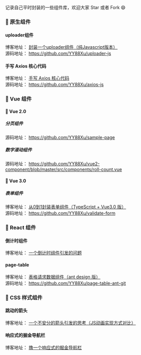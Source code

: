 记录自己平时封装的一些组件库，欢迎大家 Star 或者 Fork  😄

### 🍓 原生组件
####  uploader组件

博客地址： [封装一个uploader组件（纯Javascript版本）](https://juejin.cn/post/6913447567896346632)        
源码地址： https://github.com/YY88Xu/uploader-js      

####  手写 Axios 核心代码
博客地址： [手写 Axios 核心代码](https://juejin.cn/post/6936877920304496677)        
源码地址： https://github.com/YY88Xu/axios-js      

###  🍒 Vue 组件
#### 🍺 Vue 2.0
##### 分页组件

源码地址： https://github.com/YY88Xu/sample-page

##### 数字滚动组件

源码地址： https://github.com/YY88Xu/vue2-component/blob/master/src/components/roll-count.vue

#### 🍻 Vue 3.0
#####  表单组件
博客地址： [从0到1封装表单组件（TypeScript + Vue3.0 版）](https://juejin.cn/post/6911301654008561672)       
源码地址： https://github.com/YY88Xu/validate-form      



### 🍎 React 组件
#### 倒计时组件
博客地址： [一个倒计时组件引发的问题](https://juejin.cn/post/6930200963810590734)        


#### page-table

博客地址： [表格请求数据组件（ant design 版）](https://juejin.cn/post/6934326406314737672)  
源码地址： https://github.com/YY88Xu/page-table-ant-git     


### 🍊 CSS 样式组件
#### 跳动的箭头

博客地址： [一个不安分的箭头引发的思考（JS动画实现方式对比）](https://juejin.cn/post/6907037305052069895)  

#### 响应式的掘金导航栏

博客地址： [撸一个响应式的掘金导航栏](https://juejin.cn/post/6910555811286614024)   
   
